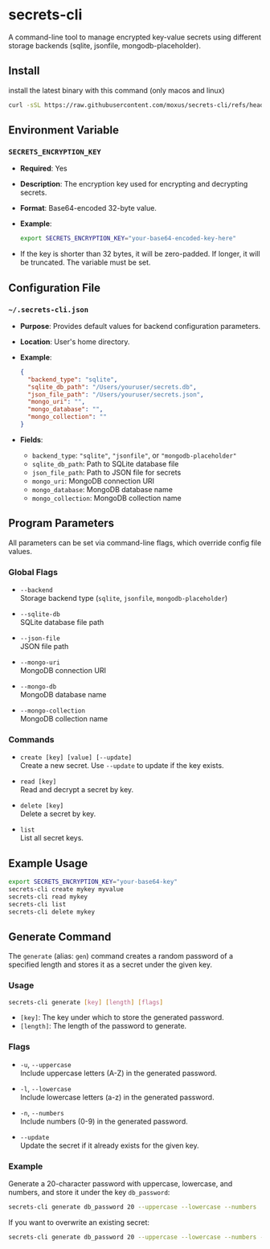 # secrets-cli

A command-line tool to manage encrypted key-value secrets using different storage backends (sqlite, jsonfile, mongodb-placeholder).

## Install

install the latest binary with this command (only macos and linux)

```bash
curl -sSL https://raw.githubusercontent.com/moxus/secrets-cli/refs/heads/main/install.sh | bash
```

## Environment Variable

### `SECRETS_ENCRYPTION_KEY`

- **Required**: Yes
- **Description**: The encryption key used for encrypting and decrypting secrets.
- **Format**: Base64-encoded 32-byte value.
- **Example**:

  ```sh
  export SECRETS_ENCRYPTION_KEY="your-base64-encoded-key-here"
  ```

- If the key is shorter than 32 bytes, it will be zero-padded. If longer, it will be truncated. The variable must be set.

## Configuration File

### `~/.secrets-cli.json`

- **Purpose**: Provides default values for backend configuration parameters.
- **Location**: User's home directory.
- **Example**:

  ```json
  {
    "backend_type": "sqlite",
    "sqlite_db_path": "/Users/youruser/secrets.db",
    "json_file_path": "/Users/youruser/secrets.json",
    "mongo_uri": "",
    "mongo_database": "",
    "mongo_collection": ""
  }
  ```

- **Fields**:
  - `backend_type`: `"sqlite"`, `"jsonfile"`, or `"mongodb-placeholder"`
  - `sqlite_db_path`: Path to SQLite database file
  - `json_file_path`: Path to JSON file for secrets
  - `mongo_uri`: MongoDB connection URI
  - `mongo_database`: MongoDB database name
  - `mongo_collection`: MongoDB collection name

## Program Parameters

All parameters can be set via command-line flags, which override config file values.

### Global Flags

- `--backend`  
  Storage backend type (`sqlite`, `jsonfile`, `mongodb-placeholder`)

- `--sqlite-db`  
  SQLite database file path

- `--json-file`  
  JSON file path

- `--mongo-uri`  
  MongoDB connection URI

- `--mongo-db`  
  MongoDB database name

- `--mongo-collection`  
  MongoDB collection name

### Commands

- `create [key] [value] [--update]`  
  Create a new secret. Use `--update` to update if the key exists.

- `read [key]`  
  Read and decrypt a secret by key.

- `delete [key]`  
  Delete a secret by key.

- `list`  
  List all secret keys.

## Example Usage

```sh
export SECRETS_ENCRYPTION_KEY="your-base64-key"
secrets-cli create mykey myvalue
secrets-cli read mykey
secrets-cli list
secrets-cli delete mykey
```

## Generate Command

The `generate` (alias: `gen`) command creates a random password of a specified length and stores it as a secret under the given key.

### Usage

```sh
secrets-cli generate [key] [length] [flags]
```

- `[key]`: The key under which to store the generated password.
- `[length]`: The length of the password to generate.

### Flags

- `-u`, `--uppercase`  
  Include uppercase letters (A-Z) in the generated password.

- `-l`, `--lowercase`  
  Include lowercase letters (a-z) in the generated password.

- `-n`, `--numbers`  
  Include numbers (0-9) in the generated password.

- `--update`  
  Update the secret if it already exists for the given key.

### Example

Generate a 20-character password with uppercase, lowercase, and numbers, and store it under the key `db_password`:

```sh
secrets-cli generate db_password 20 --uppercase --lowercase --numbers
```

If you want to overwrite an existing secret:

```sh
secrets-cli generate db_password 20 --uppercase --lowercase --numbers --update
```
